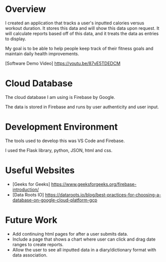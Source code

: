 # Overview

I created an application that tracks a user's inputted calories versus workout duration. It stores this data and will show this data upon request. It will calculate reports based off of this data, and it treats the data as entries to display.

My goal is to be able to help people keep track of their fitness goals and maintain daily health improvements.

[Software Demo Video] https://youtu.be/87vE5TDEDCM

# Cloud Database
The cloud database I am using is Firebase by Google.

The data is stored in Firebase and runs by user authenticity and user input.

# Development Environment

The tools used to develop this was VS Code and Firebase.

I used the Flask library, python, JSON, html and css.

# Useful Websites

- [Geeks for Geeks] https://www.geeksforgeeks.org/firebase-introduction/
- [Data Roots IO] https://dataroots.io/blog/best-practices-for-choosing-a-database-on-google-cloud-platform-gcp

# Future Work

- Add continuing html pages for after a user submits data.
- Include a page that shows a chart where user can click and drag date ranges to create reports.
- Allow the user to see all inputted data in a diary/dictionary format with data association.